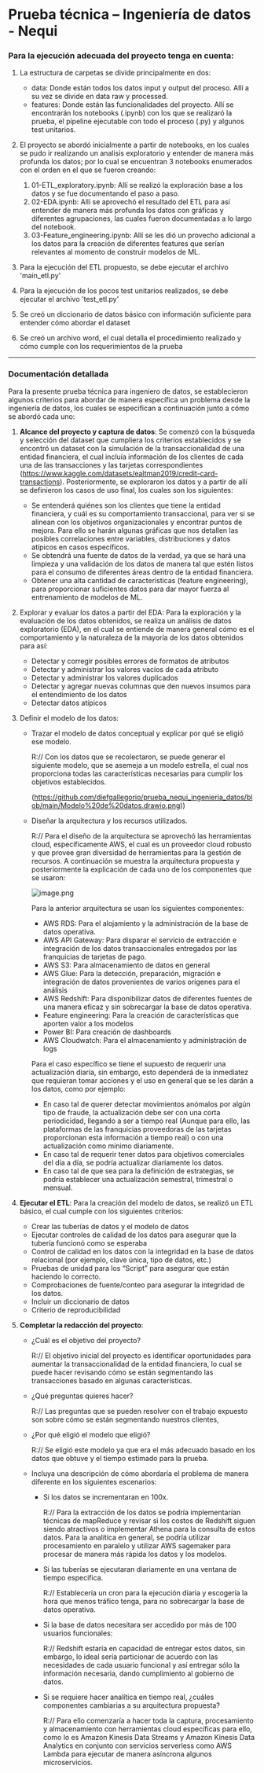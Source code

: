 # Prueba técnica – Ingeniería de datos - Nequi


### **Para la ejecución adecuada del proyecto tenga en cuenta:**

1. La estructura de carpetas se divide principalmente en dos:
    * data: Donde están todos los datos input y output del proceso. Allí a su vez se divide en data raw y processed.
    * features: Donde están las funcionalidades del proyecto. Allí se encontrarán los notebooks (.ipynb) con los que se realizaró la prueba, el pipeline ejecutable con todo el proceso (.py) y algunos test unitarios.
2. El proyecto se abordó inicialmente a partir de notebooks, en los cuales se pudo ir realizando un analisis exploratorio y entender de manera más profunda los datos; por lo cual se encuentran 3 notebooks enumerados con el orden en el que se fueron creando:
    1. 01-ETL_exploratory.ipynb: Allí se realizó la exploración base a los datos y se fue documentando el paso a paso.
    2. 02-EDA.ipynb: Allí se aprovechó el resultado del ETL para así entender de manera más profunda los datos con gráficas y diferentes agrupaciones, las cuales fueron documentadas a lo largo del notebook.
    3. 03-Feature_engineering.ipynb: Allí se les dió un provecho adicional a los datos para la creación de diferentes features que serían relevantes al momento de construir modelos de ML.

3. Para la ejecución del ETL propuesto, se debe ejecutar el archivo 'main_etl.py'
4. Para la ejecución de los pocos test unitarios realizados, se debe ejecutar el archivo 'test_etl.py'
5. Se creó un diccionario de datos básico con información suficiente para entender cómo abordar el dataset
6. Se creó un archivo word, el cual detalla el procedimiento realizado y cómo cumple con los requerimientos de la prueba



------------------------------------------------------


### **Documentación detallada**

Para la presente prueba técnica para ingeniero de datos, se establecieron algunos criterios para abordar de manera específica un problema desde la ingeniería de datos, los cuales se especifican a continuación junto a cómo se abordó cada uno:

1.	**Alcance del proyecto y captura de datos**: 
Se comenzó con la búsqueda y selección del dataset que cumpliera los criterios establecidos y se encontró un dataset con la simulación de la transaccionalidad de una entidad financiera, el cual incluía información de los clientes de cada una de las transacciones y las tarjetas correspondientes (https://www.kaggle.com/datasets/ealtman2019/credit-card-transactions).
Posteriormente, se exploraron los datos y a partir de allí se definieron los casos de uso final, los cuales son los siguientes:
    * Se entenderá quiénes son los clientes que tiene la entidad financiera, y cuál es su comportamiento transaccional, para ver si se alinean con los objetivos organizacionales y encontrar puntos de mejora. Para ello se harán algunas gráficas que nos detallen las posibles correlaciones entre variables, distribuciones y datos atípicos en casos específicos.
    * Se obtendrá una fuente de datos de la verdad, ya que se hará una limpieza y una validación de los datos de manera tal que estén listos para el consumo de diferentes áreas dentro de la entidad financiera.
    * Obtener una alta cantidad de características (feature engineering), para proporcionar suficientes datos para dar mayor fuerza al entrenamiento de modelos de ML.


2.	Explorar y evaluar los datos a partir del EDA:
Para la exploración y la evaluación de los datos obtenidos, se realiza un análisis de datos exploratorio (EDA), en el cual se entiende de manera general cómo es el comportamiento y la naturaleza de la mayoría de los datos obtenidos para así:
    * Detectar y corregir posibles errores de formatos de atributos
    * Detectar y administrar los valores vacíos de cada atributo
    * Detectar y administrar los valores duplicados 
    * Detectar y agregar nuevas columnas que den nuevos insumos para el entendimiento de los datos
    * Detectar datos atípicos


3.	Definir el modelo de los datos:
    * Trazar el modelo de datos conceptual y explicar por qué se eligió ese modelo. 
    
        R:// Con los datos que se recolectaron, se puede generar el siguiente modelo, que se asemeja a un modelo estrella, el cual nos proporciona todas las características necesarias para cumplir los objetivos establecidos.

        (https://github.com/diefgallegorio/prueba_nequi_ingenieria_datos/blob/main/Modelo%20de%20datos.drawio.png))
    
    * Diseñar la arquitectura y los recursos utilizados. 
    
        R:// Para el diseño de la arquitectura se aprovechó las herramientas cloud, específicamente AWS, el cual es un proveedor cloud robusto y que provee gran diversidad de herramientas para la gestión de recursos. A continuación se muestra la arquitectura propuesta y posteriormente la explicación de cada uno de los componentes que se usaron:

        ![image.png](attachment:image-2.png)
    
        Para la anterior arquitectura se usan los siguientes componentes:
        * AWS RDS: Para el alojamiento y la administración de la base de datos operativa.
        * AWS API Gateway: Para disparar el servicio de extracción e integración de los datos transaccionales entregados por las franquicias de tarjetas de pago.
        * AWS S3: Para almacenamiento de datos en general
        * AWS Glue: Para la detección, preparación, migración e integración de datos provenientes de varios orígenes para el análisis
        * AWS Redshift: Para disponibilizar datos de diferentes fuentes de una manera eficaz y sin sobrecargar la base de datos operativa.
        * Feature engineering: Para la creación de características que aporten valor a los modelos
        * Power BI: Para creación de dashboards
        * AWS Cloudwatch: Para el almacenamiento y administración de logs

    
    
        Para el caso específico se tiene el supuesto de requerir una actualización diaria, sin embargo, esto dependerá de la inmediatez que requieran tomar acciones y el uso en general que se les darán a los datos, como por ejemplo:
        * En caso tal de querer detectar movimientos anómalos por algún tipo de fraude, la actualización debe ser con una corta periodicidad, llegando a ser a tiempo real (Aunque para ello, las plataformas de las franquicias proveedoras de las tarjetas proporcionan esta información a tiempo real) o con una actualización como mínimo diariamente.
        * En caso tal de requerir tener datos para objetivos comerciales del día a día, se podría actualizar diariamente los datos.
        * En caso tal de que sea para la definición de estrategias, se podría establecer una actualización semestral, trimestral o mensual.



4.	**Ejecutar el ETL**:
Para la creación del modelo de datos, se realizó un ETL básico, el cual cumple con los siguientes criterios:
    * Crear las tuberías de datos y el modelo de datos 
    * Ejecutar controles de calidad de los datos para asegurar que la tubería funcionó como se esperaba 
    * Control de calidad en los datos con la integridad en la base de datos relacional (por ejemplo, clave única, tipo de datos, etc.) 
    * Pruebas de unidad para los “Script” para asegurar que están haciendo lo correcto.
    * Comprobaciones de fuente/conteo para asegurar la integridad de los datos. 
    * Incluir un diccionario de datos 
    * Criterio de reproducibilidad 




5.	**Completar la redacción del proyecto**:
    * ¿Cuál es el objetivo del proyecto?

        R:// El objetivo inicial del proyecto es identificar oportunidades para aumentar la transaccionalidad de la entidad financiera, lo cual se puede hacer revisando cómo se están segmentando las transacciones basado en algunas características.

    * ¿Qué preguntas quieres hacer? 

        R:// Las preguntas que se pueden resolver con el trabajo expuesto son sobre cómo se están segmentando nuestros clientes, 

    * ¿Por qué eligió el modelo que eligió? 

        R:// Se eligió este modelo ya que era el más adecuado basado en los datos que obtuve y el tiempo estimado para la prueba.

    * Incluya una descripción de cómo abordaría el problema de manera diferente en los siguientes escenarios: 
        * Si los datos se incrementaran en 100x.

            R:// Para la extracción de los datos se podría implementarían técnicas de mapReduce y revisar si los costos de Redshift siguen siendo atractivos o implementar Athena para la consulta de estos datos.
            Para la analítica en general, se podría utilizar procesamiento en paralelo y utilizar AWS sagemaker para procesar de manera más rápida los datos y los modelos.

        * Si las tuberías se ejecutaran diariamente en una ventana de tiempo especifica.

            R:// Establecería un cron para la ejecución diaria y escogería la hora que menos tráfico tenga, para no sobrecargar la base de datos operativa.

        * Si la base de datos necesitara ser accedido por más de 100 usuarios funcionales:

            R:// Redshift estaría en capacidad de entregar estos datos, sin embargo, lo ideal sería particionar de acuerdo con las necesidades de cada usuario funcional y así entregar sólo la información necesaria, dando cumplimiento al gobierno de datos.

        * Si se requiere hacer analítica en tiempo real, ¿cuáles componentes cambiarias a su arquitectura propuesta? 

            R:// Para ello comenzaría a hacer toda la captura, procesamiento y almacenamiento con herramientas cloud específicas para ello, como lo es Amazon Kinesis Data Streams y Amazon Kinesis Data Analytics en conjunto con servicios serverless como AWS Lambda para ejecutar de manera asíncrona algunos microservicios.

